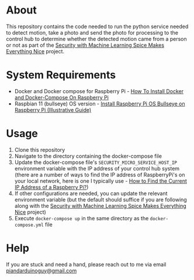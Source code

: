 # About
This repository contains the code needed to run the python service needed to detect motion, 
take a photo and send the photo for processing to the control hub to determine whether the detected
motion came from a person or not as part of the [Security with Machine Learning Spice Makes Everything Nice](https://medium.com/dvt-engineering/security-with-machine-learning-spice-makes-everything-nice-778c1c3011b5) project.

# System Requirements
* Docker and Docker compose for Raspberry Pi - [How To Install Docker and Docker-Compose On Raspberry Pi](https://dev.to/elalemanyo/how-to-install-docker-and-docker-compose-on-raspberry-pi-1mo) 
* Raspbian 11 (bullseye) OS version - [Install Raspberry Pi OS Bullseye on Raspberry Pi (Illustrative Guide)](https://raspberrytips.com/install-raspbian-raspberry-pi/)

# Usage
1. Clone this repository
2. Navigate to the directory containing the docker-compose file
3. Update the docker-compose file's `SECURITY_MICRO_SERVICE_HOST_IP` environment variable with the IP 
   address of your control hub system (there are a number of ways to find the IP address of RaspberryPi's on your local network, here is one I typically use - [How to Find the Current IP Address of a Raspberry Pi?](https://raspberrytips.com/find-current-ip-raspberry-pi/))
4. If other configurations are needed, you can update the relevant environment variable (but the default should suffice if you are following along with the [Security with Machine Learning Spice Makes Everything Nice](https://medium.com/dvt-engineering/security-with-machine-learning-spice-makes-everything-nice-778c1c3011b5) project)
5. Execute `docker-compose up` in the same directory as the `docker-compose.yml` file

# Help 
If you are stuck and need a hand, please reach out to me via email [piandarduinoguy@gmail.com](piandarduinoguy@gmail.com)